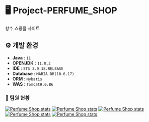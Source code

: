 # 🖥️ Project-PERFUME_SHOP

향수 쇼핑몰 사이트

## ⚙️ 개발 환경

- **Java** : `11`
- **OPENJDK** : `11.0.2`
- **IDE** : `STS 3.9.18.RELEASE`
- **Database** : `MARIA DB(10.6.17)`
- **ORM** : `Mybatis`
- **WAS** : `Tomcat9.0.86`

### 🏡 팀원 현황

[![Perfume Shop stats](https://github-readme-stats.vercel.app/api?username=pyeonjoy)](https://github.com/ictedu2jo/Shop)
[![Perfume Shop stats](https://github-readme-stats.vercel.app/api?username=Jun-Hyeong-98)](https://github.com/ictedu2jo/Shop)
[![Perfume Shop stats](https://github-readme-stats.vercel.app/api?username=wonyuyeong)](https://github.com/ictedu2jo/Shop)
[![Perfume Shop stats](https://github-readme-stats.vercel.app/api?username=Haeseongl)](https://github.com/ictedu2jo/Shop)
[![Perfume Shop stats](https://github-readme-stats.vercel.app/api?username=rlcks)](https://github.com/ictedu2jo/Shop)
